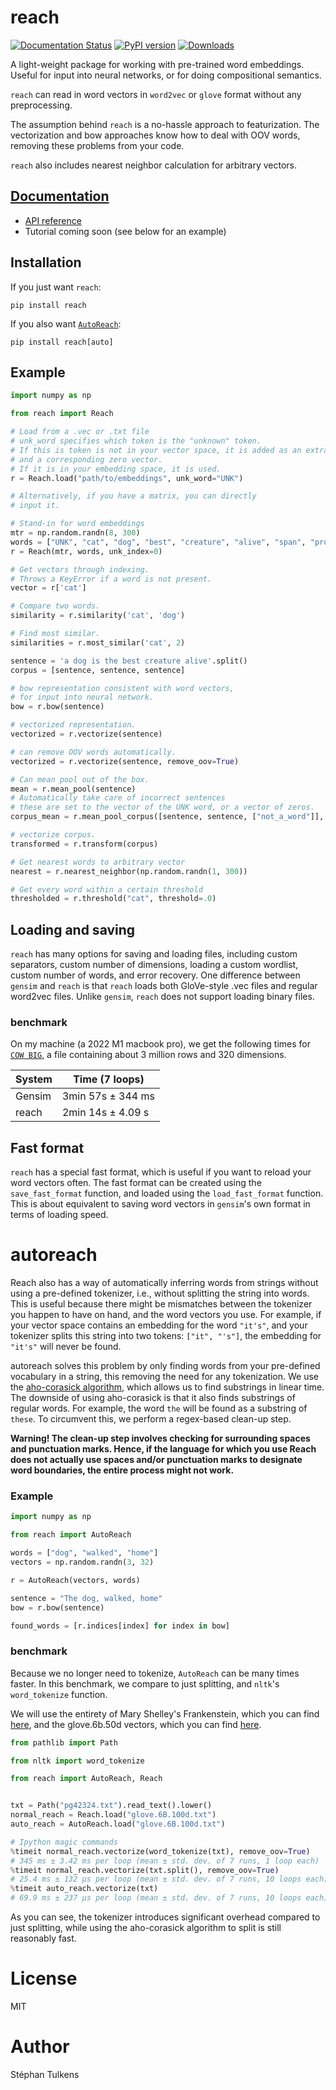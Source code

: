 # reach

[![Documentation Status](https://readthedocs.org/projects/reach/badge/?version=latest)](https://reach.readthedocs.io/en/latest/?badge=latest)
[![PyPI version](https://badge.fury.io/py/reach.svg)](https://badge.fury.io/py/reach)
[![Downloads](https://pepy.tech/badge/reach)](https://pepy.tech/project/reach)

A light-weight package for working with pre-trained word embeddings.
Useful for input into neural networks, or for doing compositional semantics.

`reach` can read in word vectors in `word2vec` or `glove` format without
any preprocessing.

The assumption behind `reach` is a no-hassle approach to featurization. The
vectorization and bow approaches know how to deal with OOV words, removing
these problems from your code.

`reach` also includes nearest neighbor calculation for arbitrary vectors.

## [Documentation](https://reach.readthedocs.io/en/latest/)

* [API reference](https://reach.readthedocs.io/en/latest/source/api.html)
* Tutorial coming soon (see below for an example)

## Installation

If you just want `reach`:

```
pip install reach
```

If you also want [`AutoReach`](#autoreach):

```
pip install reach[auto]
```

## Example

```python
import numpy as np

from reach import Reach

# Load from a .vec or .txt file
# unk_word specifies which token is the "unknown" token.
# If this is token is not in your vector space, it is added as an extra word
# and a corresponding zero vector.
# If it is in your embedding space, it is used.
r = Reach.load("path/to/embeddings", unk_word="UNK")

# Alternatively, if you have a matrix, you can directly
# input it.

# Stand-in for word embeddings
mtr = np.random.randn(8, 300)
words = ["UNK", "cat", "dog", "best", "creature", "alive", "span", "prose"]
r = Reach(mtr, words, unk_index=0)

# Get vectors through indexing.
# Throws a KeyError if a word is not present.
vector = r['cat']

# Compare two words.
similarity = r.similarity('cat', 'dog')

# Find most similar.
similarities = r.most_similar('cat', 2)

sentence = 'a dog is the best creature alive'.split()
corpus = [sentence, sentence, sentence]

# bow representation consistent with word vectors,
# for input into neural network.
bow = r.bow(sentence)

# vectorized representation.
vectorized = r.vectorize(sentence)

# can remove OOV words automatically.
vectorized = r.vectorize(sentence, remove_oov=True)

# Can mean pool out of the box.
mean = r.mean_pool(sentence)
# Automatically take care of incorrect sentences
# these are set to the vector of the UNK word, or a vector of zeros.
corpus_mean = r.mean_pool_corpus([sentence, sentence, ["not_a_word"]], remove_oov=True, safeguard=False)

# vectorize corpus.
transformed = r.transform(corpus)

# Get nearest words to arbitrary vector
nearest = r.nearest_neighbor(np.random.randn(1, 300))

# Get every word within a certain threshold
thresholded = r.threshold("cat", threshold=.0)
```

## Loading and saving

`reach` has many options for saving and loading files, including custom separators, custom number of dimensions, loading a custom wordlist, custom number of words, and error recovery. One difference between `gensim` and `reach` is that `reach` loads both GloVe-style .vec files and regular word2vec files. Unlike `gensim`, `reach` does not support loading binary files.

### benchmark

On my machine (a 2022 M1 macbook pro), we get the following times for [`COW BIG`](https://github.com/clips/dutchembeddings), a file containing about 3 million rows and 320 dimensions.

| System | Time (7 loops)    |
|--------|-------------------|
| Gensim | 3min 57s ± 344 ms |
| reach  | 2min 14s ± 4.09 s |

## Fast format

`reach` has a special fast format, which is useful if you want to reload your word vectors often. The fast format can be created using the `save_fast_format` function, and loaded using the `load_fast_format` function. This is about equivalent to saving word vectors in `gensim`'s own format in terms of loading speed.

# autoreach

Reach also has a way of automatically inferring words from strings without using a pre-defined tokenizer, i.e., without splitting the string into words. This is useful because there might be mismatches between the tokenizer you happen to have on hand, and the word vectors you use. For example, if your vector space contains an embedding for the word `"it's"`, and your tokenizer splits this string into two tokens: `["it", "'s"]`, the embedding for `"it's"` will never be found.

autoreach solves this problem by only finding words from your pre-defined vocabulary in a string, this removing the need for any tokenization. We use the [aho-corasick algorithm](https://en.wikipedia.org/wiki/Aho%E2%80%93Corasick_algorithm), which allows us to find substrings in linear time. The downside of using aho-corasick is that it also finds substrings of regular words. For example, the word `the` will be found as a substring of `these`. To circumvent this, we perform a regex-based clean-up step.

**Warning! The clean-up step involves checking for surrounding spaces and punctuation marks. Hence, if the language for which you use Reach does not actually use spaces and/or punctuation marks to designate word boundaries, the entire process might not work.**

### Example

```python
import numpy as np

from reach import AutoReach

words = ["dog", "walked", "home"]
vectors = np.random.randn(3, 32)

r = AutoReach(vectors, words)

sentence = "The dog, walked, home"
bow = r.bow(sentence)

found_words = [r.indices[index] for index in bow]
```

### benchmark

Because we no longer need to tokenize, `AutoReach` can be many times faster. In this benchmark, we compare to just splitting, and `nltk`'s `word_tokenize` function.

We will use the entirety of Mary Shelley's Frankenstein, which you can find [here](https://www.gutenberg.org/cache/epub/42324/pg42324.txt), and the glove.6b.50d vectors, which you can find [here](https://nlp.stanford.edu/data/glove.6B.zip).

```python
from pathlib import Path

from nltk import word_tokenize

from reach import AutoReach, Reach


txt = Path("pg42324.txt").read_text().lower()
normal_reach = Reach.load("glove.6B.100d.txt")
auto_reach = AutoReach.load("glove.6B.100d.txt")

# Ipython magic commands
%timeit normal_reach.vectorize(word_tokenize(txt), remove_oov=True)
# 345 ms ± 3.42 ms per loop (mean ± std. dev. of 7 runs, 1 loop each)
%timeit normal_reach.vectorize(txt.split(), remove_oov=True)
# 25.4 ms ± 132 µs per loop (mean ± std. dev. of 7 runs, 10 loops each)
%timeit auto_reach.vectorize(txt)
# 69.9 ms ± 237 µs per loop (mean ± std. dev. of 7 runs, 10 loops each)

```

As you can see, the tokenizer introduces significant overhead compared to just splitting, while using the aho-corasick algorithm to split is still reasonably fast.

# License

MIT

# Author

Stéphan Tulkens
